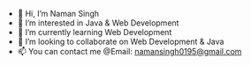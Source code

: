 - 👋 Hi, I’m Naman Singh
- 👀 I’m interested in Java & Web Development
- 🌱 I’m currently learning Web Development
- 💞️ I’m looking to collaborate on Web Development & Java
- 📫 You can contact me @Email: namansingh0195@gmail.com

<!---
NamanSingh-NS/NamanSingh-NS is a ✨ special ✨ repository because its `README.md` (this file) appears on your GitHub profile.
You can click the Preview link to take a look at your changes.
--->
